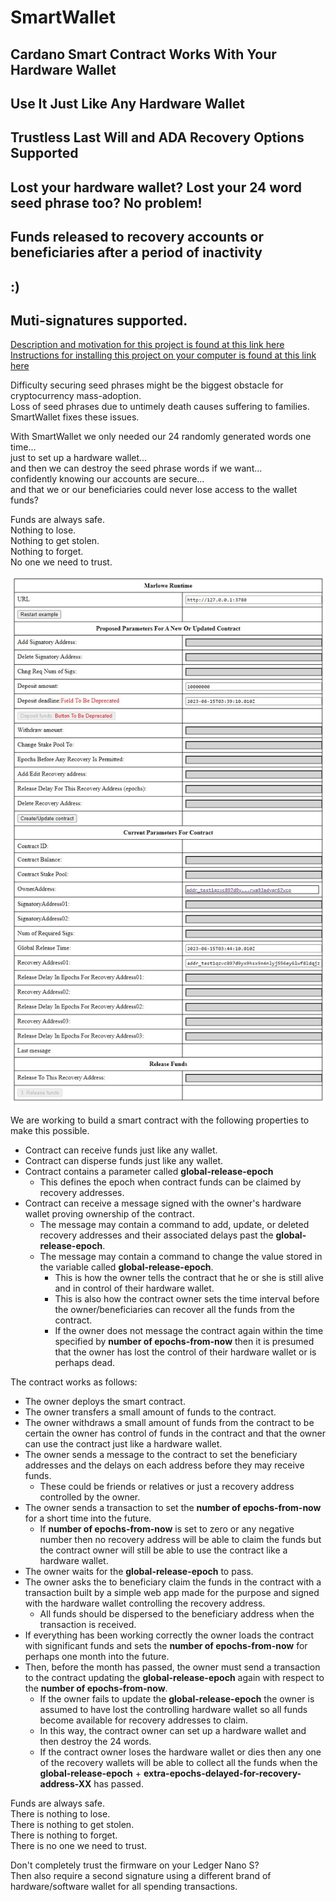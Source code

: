 # SmartWallet

## Cardano Smart Contract Works With Your Hardware Wallet
## Use It Just Like Any Hardware Wallet
## Trustless Last Will and ADA Recovery Options Supported
## Lost your hardware wallet? Lost your 24 word seed phrase too? No problem!
## Funds released to recovery accounts or beneficiaries after a period of inactivity
## :)
## Muti-signatures supported.  

[Description and motivation for this project is found at this link here](https://github.com/johnshearing/SmartWallet/blob/main/motivation.md)  
[Instructions for installing this project on your computer is found at this link here](https://github.com/johnshearing/SmartWallet/blob/main/starter_kit/get_started.md)   

Difficulty securing seed phrases might be the biggest obstacle for cryptocurrency mass-adoption.  
Loss of seed phrases due to untimely death causes suffering to families.  
SmartWallet fixes these issues.  

With SmartWallet we only needed our 24 randomly generated words one time...  
just to set up a hardware wallet...  
and then we can destroy the seed phrase words if we want...  
confidently knowing our accounts are secure...  
and that we or our beneficiaries could never lose access to the wallet funds?  

Funds are always safe.  
Nothing to lose.  
Nothing to get stolen.  
Nothing to forget.  
No one we need to trust.  


<img src="/images/smart_wallet.jpg">  


We are working to build a smart contract with the following properties to make this possible.
* Contract can receive funds just like any wallet.
* Contract can disperse funds just like any wallet.
* Contract contains a parameter called **global-release-epoch**
  * This defines the epoch when contract funds can be claimed by recovery addresses.
* Contract can receive a message signed with the owner's hardware wallet proving ownership of the contract.  
  * The message may contain a command to add, update, or deleted recovery addresses and their associated delays past the **global-release-epoch**.
  * The message may contain a command to change the value stored in the variable called **global-release-epoch**.
    * This is how the owner tells the contract that he or she is still alive and in control of their hardware wallet.
    * This is also how the contract owner sets the time interval before the owner/beneficiaries can recover all the funds from the contract. 
    * If the owner does not message the contract again within the time specified by **number of epochs-from-now** then it is presumed that the owner has lost the control of their hardware wallet or is perhaps dead. 

The contract works as follows:  
* The owner deploys the smart contract.
* The owner transfers a small amount of funds to the contract. 
* The owner withdraws a small amount of funds from the contract to be certain the owner has control of funds in the contract and that the owner can use the contract just like a hardware wallet.
* The owner sends a message to the contract to set the beneficiary addresses and the delays on each address before they may receive funds. 
  * These could be friends or relatives or just a recovery address controlled by the owner.
* The owner sends a transaction to set the **number of epochs-from-now** for a short time into the future.
  * If **number of epochs-from-now** is set to zero or any negative number then no recovery address will be able to claim the funds but the contract owner will still be able to use the contract like a hardware wallet.
* The owner waits for the **global-release-epoch** to pass.
* The owner asks the to beneficiary claim the funds in the contract with a transaction built by a simple web app made for the purpose and signed with the hardware wallet controlling the recovery address.  
  * All funds should be dispersed to the beneficiary address when the transaction is received.
* If everything has been working correctly the owner loads the contract with significant funds and sets the **number of epochs-from-now** for perhaps one month into the future.
* Then, before the month has passed, the owner must send a transaction to the contract updating the **global-release-epoch** again with respect to the **number of epochs-from-now**.
  * If the owner fails to update the **global-release-epoch** the owner is assumed to have lost the controlling hardware wallet so all funds become available for recovery addresses to claim.
  * In this way, the contract owner can set up a hardware wallet and then destroy the 24 words. 
  * If the contract owner loses the hardware wallet or dies then any one of the recovery wallets will be able to collect all the funds when the **global-release-epoch** + **extra-epochs-delayed-for-recovery-address-XX** has passed.

Funds are always safe.  
There is nothing to lose.  
There is nothing to get stolen.  
There is nothing to forget.  
There is no one we need to trust.  



Don't completely trust the firmware on your Ledger Nano S?  
Then also require a second signature using a different brand of hardware/software wallet for all spending transactions.
